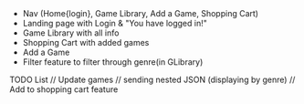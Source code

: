 ##

- Nav (Home{login}, Game Library, Add a Game, Shopping Cart)
- Landing page with Login & "You have logged in!"
- Game Library with all info
- Shopping Cart with added games
- Add a Game
- Filter feature to filter through genre(in GLibrary)

TODO List
// Update games
// sending nested JSON (displaying by genre)
// Add to shopping cart feature

